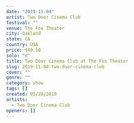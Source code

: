```yaml
---
date: "2019-11-04"
artist: Two Door Cinema Club
festival: ""
venue: The Fox Theater
city: Oakland
state: CA
country: USA
price: $49.50
solo: "n"
title: Two Door Cinema Club at The Fox Theater
slug: 2019-11-04-two-door-cinema-club
cover: ""
genre: ""
category: show
tags: []
created: 05/20/2019
artists:
  - Two Door Cinema Club
openers: []
---
```

